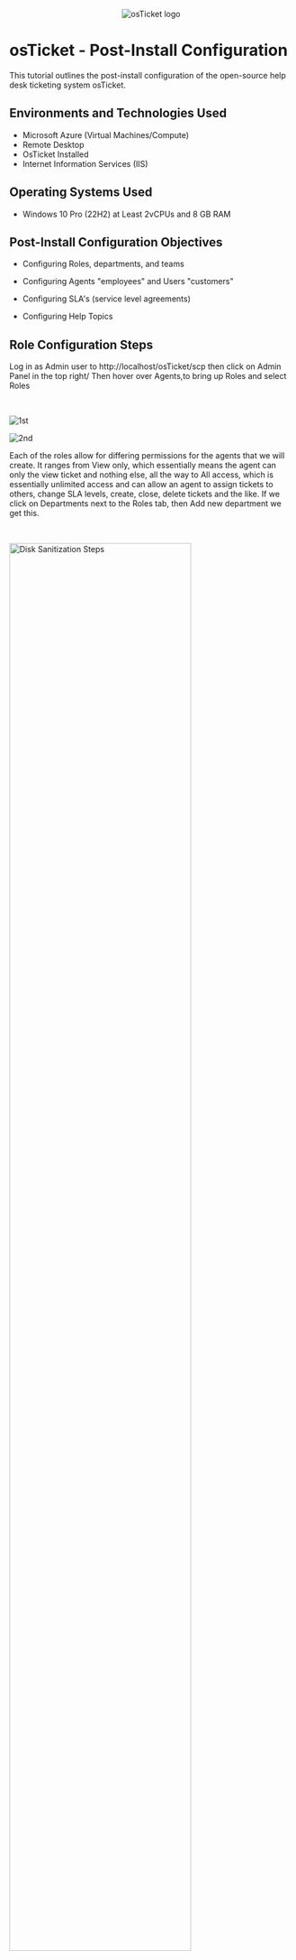 <p align="center">
<img src="https://i.imgur.com/Clzj7Xs.png" alt="osTicket logo"/>
</p>

<h1>osTicket - Post-Install Configuration</h1>
This tutorial outlines the post-install configuration of the open-source help desk ticketing system osTicket.<br />

<h2>Environments and Technologies Used</h2>

- Microsoft Azure (Virtual Machines/Compute)
- Remote Desktop
- OsTicket Installed
- Internet Information Services (IIS)
<h2>Operating Systems Used </h2>

- Windows 10 Pro </b> (22H2) at Least 2vCPUs and 8 GB RAM

<h2>Post-Install Configuration Objectives</h2>

- Configuring Roles, departments, and teams

- Configuring Agents "employees" and Users "customers"
  
- Configuring SLA's (service level agreements)
- Configuring Help Topics

<h2>Role Configuration Steps</h2>
<p> Log in as Admin user to http://localhost/osTicket/scp then click on Admin Panel in the top right/ Then hover over Agents,to bring up Roles and select Roles
  </p>
<br />

![1st](https://github.com/user-attachments/assets/8f9b90f7-feaf-4712-9db1-d6bd3834f110)



![2nd](https://github.com/user-attachments/assets/bd18738b-d504-45b2-8270-54d0f8043923)

</p>
<p>
Each of the roles allow for differing permissions for the agents that we will create. It ranges from View only, which essentially means the agent can only the view ticket and nothing else, all the way to All access, which is essentially unlimited access and can allow an agent to assign tickets to others, change SLA levels, create, close, delete tickets and the like. If we click on Departments next to the Roles tab, then Add new department we get this.
</p>
<br />

<p>
<img src="https://i.imgur.com/8dziWDH.png" height="80%" width="80%" alt="Disk Sanitization Steps"/>
</p>
<p>
This section allows us to create different departments within the company, set different SLA schedules, allow tickets to be assigned to certain departments and send alerts and autoresponses. Next, we can click on the Teams tab and then Add New team.
</p>
<br />

<p>
  <img src="https://i.imgur.com/Mwj9raX.png" height="80%" width="80%" alt="osticket teams"/>
</p>

<p>
We can create teams within departments to help categorise different roles of our agents. For example, we can create an Online Banking team with the SysAdmins department. Then, we may also add Members within the team to respond to tickets. Although, we can only do this once we've created the agents.

In addition, we can allow users to create tickets without having to register an account for our help desk. Click on Settings -> Users -> Uncheck Require registration and login to create tickets option. This will make it easier for users to get IT support.
</p>
<br />
<p>
  <img src="https://i.imgur.com/bMlmcWt.png" height="80%" width="80%" alt="any user can create ticket"/>
</p>

<p>
Now can create some agents to work our tickets. Click on Agents (big tab) -> Add New Agent.
</p>
<br />
<p>
  <img src="https://i.imgur.com/6DRAyJu.png" height="80%" width="80%" alt="creating new agents"/>
</p>

<p>
We can set an agent's name, password, email address, as well as their access, permissions and in which team they'll be on. For example, we can create an agent named Jane Doe and assign her to the SysAdmins department and give her All Access. Setting the access will also set the preconfigured permissions, but you can also fine-tune certain permissions if you like. We also create another user named John Doe and assign him to the Support department and give him Expanded Access.
</p>
<br />
<p>
<img src="https://i.imgur.com/b5WfIq1.png" height="80%" width="80%" alt="setting agents access"/>
<img src="https://i.imgur.com/dfg5fLP.png" height="80%" width="80%" alt="john and jane doe agents"/>

</p>

<p>
It will be also a good idea to assign each agent to certain teams so that they can assign tickets to other agents from other teams if needed. Simply click on Teams and add each agent to their required team. In this instance, we'll assign Jane Doe to Online Banking and John Doe to Support.

We can also create users (customers) that need support. To do that, click on the Agent Panel at the top right then click on Users then Add User. In this example, we can create 2 users named Karen and Ken.
</p>
<br />
<p>
  <img src="https://i.imgur.com/kKMGzST.png" height="80%" width="80%" alt="creating users"/>
</p>

<p>
It's also important that our agents can work through the tickets according to how important or urgent it is based on business impact. We can do this by creating differing SLA (service level agreement) levels.
</p>
<br />
<p>
  <img src="https://i.imgur.com/n476nPM.png" height="80%" width="80%" alt="creating SLA"/>
</p>

<p>
Click on Add New SLA plan and we can add in the details for our SLAs based on severity (Sev-A being most urgent to Sev-C being least urgent). We want to set it like this <b>Sev-A</b> (grace period: 1hr, schedule: 24x7), <b>Sev-B</b> (grace period: 4hr, schedule: 24x7), <b>Sev-C</b> (grace period: 8hr, schedule: during business hours). 

Finally, we can also create different help topics to allow tickets to be sent in the right category for our agents to work through. In reality, we will likely have to reassign the ticket to a more appropriate help topic as users don't usually choose the best one. But it's good to have options! Click on the Admin Panel at the top then Manage and then Add New Help Topic.
</p>
<br />

<p>
<img src="https://i.imgur.com/3cRwV9i.png" height="80%" width"80%" alt="create help topics"/>
</p>
<p>
We can now create different help topics and choose a Top level topic, like Report a Problem, to create a more specific help topic within this area like Access Issue.
</p>
<br />

</p>

